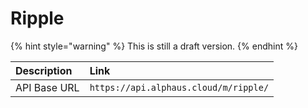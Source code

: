 # Ripple

{% hint style="warning" %}
This is still a draft version.
{% endhint %}

| Description | Link |
| :--- | :--- |
| API Base URL | `https://api.alphaus.cloud/m/ripple/` |
